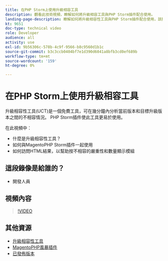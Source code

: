 ```yaml
---
title: 在PHP Storm上使用升級相容工具
description: 觀看此技術視頻，瞭解如何將升級相容工具與PHP Storm插件配合使用。
landing-page-description: 瞭解如何將升級相容性工具與PHP Storm插件配合使用，該插件可輕鬆識別和解決不相容問題。
kt: 9651
doc-type: technical video
role: Developer
audience: all
activity: use
exl-id: 9b56306c-578b-4c9f-9566-b8c9560d1b1c
source-git-commit: b3c3ccb0404bf7e1d390d6041a8bfb3cd0ef689b
workflow-type: tm+mt
source-wordcount: '159'
ht-degree: 0%

---
```


# 在PHP Storm上使用升級相容工具

升級相容性工具(UCT)是一個免費工具，可在幾分鐘內分析當前版本和目標升級版本之間的不相容情況。 PHP Storm插件使此工具更易於使用。

在此視頻中：

- 什麼是升級相容性工具？
- 如何與MagentoPHP Storm插件一起使用
- 如何訪問HTML結果，以幫助按不相容的嚴重性和數量顯示模組

## 這段錄像是給誰的？

- 開發人員

## 視頻內容

>[!VIDEO](https://video.tv.adobe.com/v/340150?quality=12&learn=on)

## 其他資源

- [升級相容性工具](https://experienceleague.adobe.com/docs/commerce-operations/upgrade-guide/upgrade-compatibility-tool/overview.html)
- [MagentoPHP風暴插件](https://plugins.jetbrains.com/plugin/8024-magento-phpstorm)
- [已發佈版本](https://devdocs.magento.com/release/released-versions.html)

